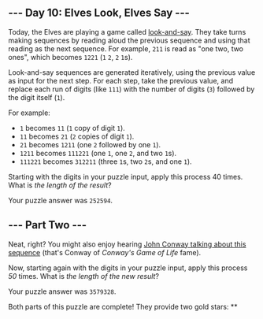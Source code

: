 --- Day 10: Elves Look, Elves Say ---
-------------------------------------

Today, the Elves are playing a game called [look-and-say]. They take
turns making sequences by reading aloud the previous sequence and using
that reading as the next sequence. For example, `211` is read as "one
two, two ones", which becomes `1221` (`1` `2`, `2` `1`s).

Look-and-say sequences are generated iteratively, using the previous
value as input for the next step. For each step, take the previous
value, and replace each run of digits (like `111`) with the number of
digits (`3`) followed by the digit itself (`1`).

For example:

-   `1` becomes `11` (`1` copy of digit `1`).
-   `11` becomes `21` (`2` copies of digit `1`).
-   `21` becomes `1211` (one `2` followed by one `1`).
-   `1211` becomes `111221` (one `1`, one `2`, and two `1`s).
-   `111221` becomes `312211` (three `1`s, two `2`s, and one `1`).

Starting with the digits in your puzzle input, apply this process 40
times. What is *the length of the result*?

Your puzzle answer was `252594`.

--- Part Two ---
----------------

Neat, right? You might also enjoy hearing [John Conway talking about
this sequence] (that's Conway of *Conway's Game of Life* fame).

Now, starting again with the digits in your puzzle input, apply this
process *50* times. What is *the length of the new result*?

Your puzzle answer was `3579328`.

Both parts of this puzzle are complete! They provide two gold stars:
\*\*

  [look-and-say]: https://en.wikipedia.org/wiki/Look-and-say_sequence
  [John Conway talking about this sequence]: https://www.youtube.com/watch?v=ea7lJkEhytA
